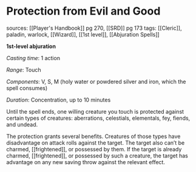 # Protection from Evil and Good
sources: [[Player's Handbook]] pg 270, [[SRD]] pg 173
tags: [[Cleric]], paladin, warlock, [[Wizard]], [[1st level]], [[Abjuration Spells]]

**1st-level abjuration**

*Casting time*: 1 action

*Range*: Touch

*Components*: V, S, M (holy water or powdered silver and iron, which the spell consumes)

*Duration*: Concentration, up to 10 minutes

Until the spell ends, one willing creature you touch is protected against certain types of creatures: aberrations, celestials, elementals, fey, fiends, and undead.

The protection grants several benefits. Creatures of those types have disadvantage on attack rolls against the target. The target also can’t be charmed, [[frightened]], or possessed by them. If the target is already charmed, [[frightened]], or possessed by such a creature, the target has advantage on any new saving throw against the relevant effect.
